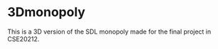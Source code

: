 3Dmonopoly
==========

This is a 3D version of the SDL monopoly made for the final project in CSE20212.